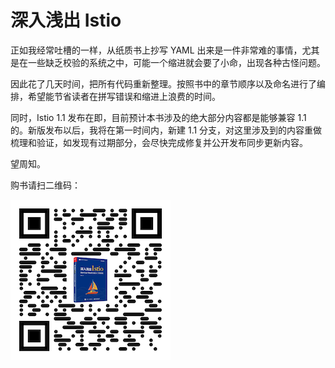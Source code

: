 # 深入浅出 Istio

正如我经常吐槽的一样，从纸质书上抄写 YAML 出来是一件非常难的事情，尤其是在一些缺乏校验的系统之中，可能一个缩进就会要了小命，出现各种古怪问题。

因此花了几天时间，把所有代码重新整理。按照书中的章节顺序以及命名进行了编排，希望能节省读者在拼写错误和缩进上浪费的时间。

同时，Istio 1.1 发布在即，目前预计本书涉及的绝大部分内容都是能够兼容 1.1 的。新版发布以后，我将在第一时间内，新建 1.1 分支，对这里涉及到的内容重做梳理和验证，如发现有过期部分，会尽快完成修复并公开发布同步更新内容。

望周知。

购书请扫二维码：

![jd](qr-code-256.png)
